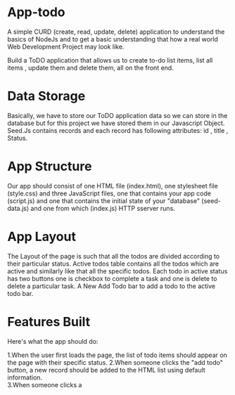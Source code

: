 # App-todo

A simple CURD (create, read, update, delete) application to understand the basics of NodeJs and to get a basic understanding that how a real world Web Development Project may look like.

Build a ToDO application that allows us to create to-do list items, list all items , update them and delete them, all on the front end.

# Data Storage

Basically, we have to store our ToDO application data so we can store in the database but for this project we have stored them in our Javascript Object. Seed.Js contains records and each record has following attributes: id , title , Status.

# App Structure

Our app should consist of one HTML file (index.html), one stylesheet file (style.css) and three JavaScript files, one that contains your app code (script.js) and one that contains the initial state of your "database" (seed-data.js) and one from which (index.js) HTTP sserver runs.

# App Layout

The Layout of the page is such that all the todos are divided according to their particular status. Active todos table contains all the todos which are active and similarly like that all the specific todos. Each todo in active status has two buttons one is checkbox to complete a task and one is delete to delete a particular task. A New Add Todo bar to add a todo to the active todo bar.

# Features Built 

Here's what the app should do:
  
  1.When the user first loads the page, the list of todo items should appear on the page with their specific status.
  2.When someone clicks the "add todo" button, a new record should be added to the HTML list using default information.  
  3.When someone clicks a 




